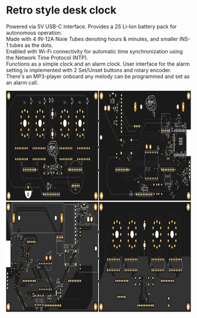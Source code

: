# Retro style desk clock

Powered via 5V USB-C interface. Provides a 2S Li-Ion battery pack for autonomous operation.\
Made with 4 IN-12A Nixie Tubes denoting hours & minutes, and smaller INS-1 tubes as the dots.\
Enabled with Wi-Fi connectivity for automatic time synchronization using the Network Time Protocol (NTP).\
Functions as a simple clock and an alarm clock. User interface for the alarm setting is implemented with 2 Set/Unset buttons and rotary encoder.\
There's an MP3-player onboard any melody can be programmed and set as an alarm call.


<img src="SVG/top_b.svg" width="100%" height="300">

<img src="SVG/bottom_b.svg" width="100%" height="300">



